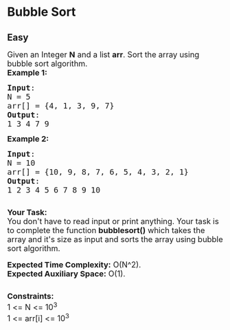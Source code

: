 # Bubble Sort
## Easy
<div class="problems_problem_content__Xm_eO" style="user-select: auto;"><p style="user-select: auto;"><span style="font-size: 18px; user-select: auto;">Given an Integer <strong style="user-select: auto;">N</strong> and a list <strong style="user-select: auto;">arr</strong>. Sort the array using bubble sort algorithm.</span><br style="user-select: auto;">
<span style="font-size: 18px; user-select: auto;"><strong style="user-select: auto;">Example 1:</strong></span></p>

<pre style="user-select: auto;"><span style="font-size: 18px; user-select: auto;"><strong style="user-select: auto;">Input</strong>: 
N = 5
arr[] = {4, 1, 3, 9, 7}
<strong style="user-select: auto;">Output</strong>: 
1 3 4 7 9</span>
</pre>

<p style="user-select: auto;"><span style="font-size: 18px; user-select: auto;"><strong style="user-select: auto;">Example 2:</strong></span></p>

<pre style="user-select: auto;"><span style="font-size: 18px; user-select: auto;"><strong style="user-select: auto;">Input</strong>:
N = 10 
arr[] = {10, 9, 8, 7, 6, 5, 4, 3, 2, 1}
<strong style="user-select: auto;">Output</strong>: 
1 2 3 4 5 6 7 8 9 10</span>
</pre>

<div style="user-select: auto;"><br style="user-select: auto;">
<strong style="user-select: auto;"><span style="font-size: 18px; user-select: auto;">Your Task:&nbsp;</span></strong></div>

<div style="user-select: auto;"><span style="font-size: 18px; user-select: auto;">You don't have to read input or print anything. Your task is to complete the function <strong style="user-select: auto;">bubblesort()</strong> which takes the array and it's size as input and sorts the array using bubble sort algorithm.</span></div>

<div style="user-select: auto;"><br style="user-select: auto;">
<span style="font-size: 18px; user-select: auto;"><strong style="user-select: auto;">Expected Time Complexity:</strong>&nbsp;O(N^2).<br style="user-select: auto;">
<strong style="user-select: auto;">Expected Auxiliary Space:</strong>&nbsp;O(1).</span></div>

<p style="user-select: auto;"><br style="user-select: auto;">
<span style="font-size: 18px; user-select: auto;"><strong style="user-select: auto;">Constraints:</strong><br style="user-select: auto;">
1 &lt;= N &lt;= 10<sup style="user-select: auto;">3</sup><br style="user-select: auto;">
1 &lt;= arr[i] &lt;= 10<sup style="user-select: auto;">3</sup></span></p>
</div>